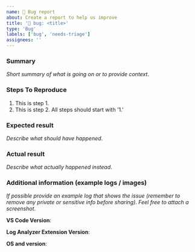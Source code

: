 ```yaml
---
name: 🐛 Bug report
about: Create a report to help us improve
title: '🐛 bug: <title>'
type: 'Bug'
labels: ['bug', 'needs-triage']
assignees: ''
---
```


<!--
NOTICE: This is a community project. We do our best to triage issues in a timely manner and help moderate discussions. This is not a mechanism for receiving support under any agreement or SLA. If you require immediate assistance with a product you own, please use official support channels.
-->

### Summary

_Short summary of what is going on or to provide context_.

### Steps To Reproduce

1.  This is step 1.
1.  This is step 2. All steps should start with '1.'

### Expected result

_Describe what should have happened_.

### Actual result

_Describe what actually happened instead_.

### Additional information (example logs / images)

_If possible provide an example log that shows the issue (remember to remove any private or sensitive info before sharing)_.
_Feel free to attach a screenshot_.

**VS Code Version**:

**Log Analyzer Extension Version**:

**OS and version**:
